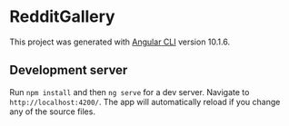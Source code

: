 # RedditGallery

This project was generated with [Angular CLI](https://github.com/angular/angular-cli) version 10.1.6.

## Development server

Run `npm install` and then `ng serve` for a dev server. Navigate to `http://localhost:4200/`. The app will automatically reload if you change any of the source files.